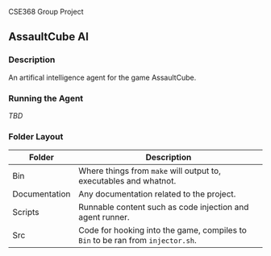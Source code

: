 CSE368 Group Project

## AssaultCube AI

### Description

An artifical intelligence agent for the game AssaultCube.

### Running the Agent

_TBD_

### Folder Layout

| Folder | Description |
|--------|-------------|
| Bin | Where things from `make` will output to, executables and whatnot.
| Documentation | Any documentation related to the project.
| Scripts | Runnable content such as code injection and agent runner.
| Src | Code for hooking into the game, compiles to `Bin` to be ran from `injector.sh`.
